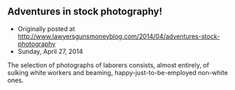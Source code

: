 ## Adventures in stock photography!

 * Originally posted at http://www.lawyersgunsmoneyblog.com/2014/04/adventures-stock-photography
 * Sunday, April 27, 2014

The selection of photographs of laborers consists, almost entirely, of sulking white workers and beaming, happy-just-to-be-employed non-white ones.